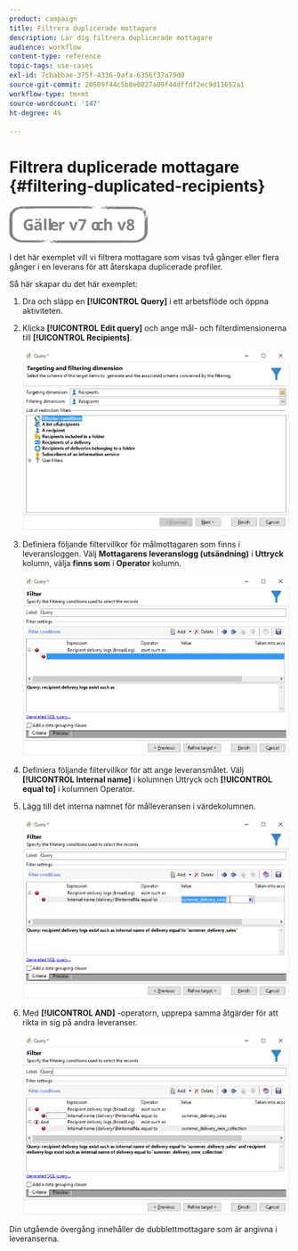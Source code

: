 ```yaml
---
product: campaign
title: Filtrera duplicerade mottagare
description: Lär dig filtrera duplicerade mottagare
audience: workflow
content-type: reference
topic-tags: use-cases
exl-id: 7cbabbae-375f-4336-9afa-6356f37a79d0
source-git-commit: 20509f44c5b8e0827a09f44dffdf2ec9d11652a1
workflow-type: tm+mt
source-wordcount: '147'
ht-degree: 4%

---
```


# Filtrera duplicerade mottagare {#filtering-duplicated-recipients}

![](../../assets/common.svg)

I det här exemplet vill vi filtrera mottagare som visas två gånger eller flera gånger i en leverans för att återskapa duplicerade profiler.

Så här skapar du det här exemplet:

1. Dra och släpp en **[!UICONTROL Query]** i ett arbetsflöde och öppna aktiviteten.
1. Klicka **[!UICONTROL Edit query]** och ange mål- och filterdimensionerna till **[!UICONTROL Recipients]**.

   ![](assets/query_recipients_1.png)

1. Definiera följande filtervillkor för målmottagaren som finns i leveransloggen. Välj **Mottagarens leveranslogg (utsändning)** i **Uttryck** kolumn, välja **finns som** i **Operator** kolumn.

   ![](assets/query_recipients_2.png)

1. Definiera följande filtervillkor för att ange leveransmålet. Välj **[!UICONTROL Internal name]** i kolumnen Uttryck och **[!UICONTROL equal to]** i kolumnen Operator.
1. Lägg till det interna namnet för målleveransen i värdekolumnen.

   ![](assets/query_recipients_3.png)

1. Med **[!UICONTROL AND]** -operatorn, upprepa samma åtgärder för att rikta in sig på andra leveranser.

   ![](assets/query_recipients_4.png)

Din utgående övergång innehåller de dubblettmottagare som är angivna i leveranserna.
